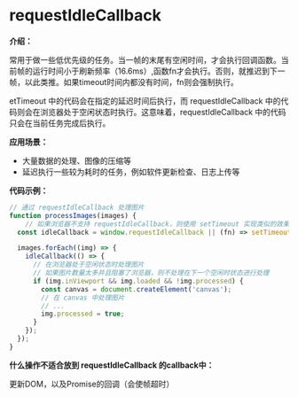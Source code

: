 # requestIdleCallback

**介绍：**

常用于做一些低优先级的任务。当一帧的末尾有空闲时间，才会执行回调函数。当前帧的运行时间小于刷新频率（16.6ms）,函数fn才会执行。否则，就推迟到下一帧，以此类推。如果timeout时间内都没有时间，fn则会强制执行。

etTimeout 中的代码会在指定的延迟时间后执行，而 requestIdleCallback 中的代码则会在浏览器处于空闲状态时执行。这意味着，requestIdleCallback 中的代码只会在当前任务完成后执行。

**应用场景：**

- 大量数据的处理、图像的压缩等
- 延迟执行一些较为耗时的任务，例如软件更新检查、日志上传等

**代码示例：**

```jsx
// 通过 requestIdleCallback 处理图片
function processImages(images) {
	// 如果浏览器不支持 requestIdleCallback，则使用 setTimeout 实现类似的效果
  const idleCallback = window.requestIdleCallback || (fn) => setTimeout(fn, 5); 

  images.forEach((img) => {
    idleCallback(() => {
      // 在浏览器处于空闲状态时处理图片
      // 如果图片数量太多并且阻塞了浏览器，则不处理在下一个空闲时状态进行处理
      if (img.inViewport && img.loaded && !img.processed) {
        const canvas = document.createElement('canvas');
        // 在 canvas 中处理图片
        // ...
        img.processed = true;
      }
    });
  });
}
```

**什么操作不适合放到 requestIdleCallback 的callback中：**

更新DOM，以及Promise的回调（会使帧超时）